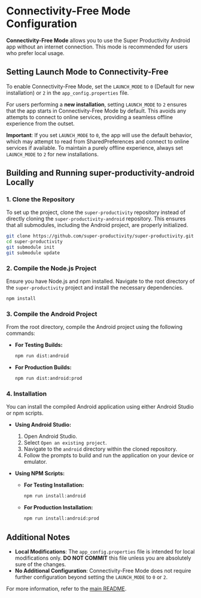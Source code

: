 # Connectivity-Free Mode Configuration

**Connectivity-Free Mode** allows you to use the Super Productivity Android app without an internet connection. This mode is recommended for users who prefer local usage.

## Setting Launch Mode to Connectivity-Free

To enable Connectivity-Free Mode, set the `LAUNCH_MODE` to `0` (Default for new installation) or `2` in the `app_config.properties` file.

For users performing a **new installation**, setting `LAUNCH_MODE` to `2` ensures that the app starts in Connectivity-Free Mode by default. This avoids any attempts to connect to online services, providing a seamless offline experience from the outset.

**Important**: If you set `LAUNCH_MODE` to `0`, the app will use the default behavior, which may attempt to read from SharedPreferences and connect to online services if available. To maintain a purely offline experience, always set `LAUNCH_MODE` to `2` for new installations.

## Building and Running super-productivity-android Locally

### 1. Clone the Repository

To set up the project, clone the `super-productivity` repository instead of directly cloning the `super-productivity-android` repository. This ensures that all submodules, including the Android project, are properly initialized.

```bash
git clone https://github.com/super-productivity/super-productivity.git
cd super-productivity
git submodule init
git submodule update
```

### 2. Compile the Node.js Project

Ensure you have Node.js and npm installed. Navigate to the root directory of the `super-productivity` project and install the necessary dependencies.

```bash
npm install
```

### 3. Compile the Android Project

From the root directory, compile the Android project using the following commands:

- **For Testing Builds:**

    ```bash
    npm run dist:android
    ```

- **For Production Builds:**

    ```bash
    npm run dist:android:prod
    ```

### 4. Installation

You can install the compiled Android application using either Android Studio or npm scripts.

- **Using Android Studio:**

    1. Open Android Studio.
    2. Select `Open an existing project`.
    3. Navigate to the `android` directory within the cloned repository.
    4. Follow the prompts to build and run the application on your device or emulator.

- **Using NPM Scripts:**

  - **For Testing Installation:**

      ```bash
      npm run install:android
      ```

  - **For Production Installation:**

      ```bash
      npm run install:android:prod
      ```

## Additional Notes

- **Local Modifications**: The `app_config.properties` file is intended for local modifications only. **DO NOT COMMIT** this file unless you are absolutely sure of the changes.
- **No Additional Configuration**: Connectivity-Free Mode does not require further configuration beyond setting the `LAUNCH_MODE` to `0` or `2`.

For more information, refer to the [main README](./README.md).
